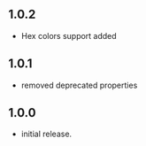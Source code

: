 ## 1.0.2
* Hex colors support added

## 1.0.1
* removed deprecated properties

## 1.0.0
* initial release.
